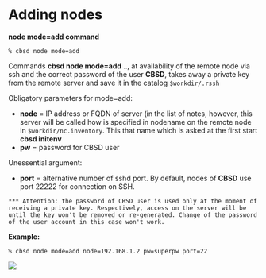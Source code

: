 # Adding nodes

**node mode=add command**

```
% cbsd node mode=add
```

Commands **cbsd node mode=add** .., at availability of the remote node via ssh and the correct password of the user **CBSD**, takes away a private key from the remote server and save it in the catalog `$workdir/.rssh`

Obligatory parameters for mode=add:

* **node** = IP address or FQDN of server (in the list of notes, however, this server will be called how is specified in nodename on the remote node in `$workdir/nc.inventory`. This that name which is asked at the first start **cbsd initenv**
* **pw** = password for CBSD user

Unessential argument:

* **port** = alternative number of sshd port. By default, nodes of **CBSD** use port 22222 for connection on SSH.

```
*** Attention: the password of CBSD user is used only at the moment of receiving a private key. Respectively, access on the server will be until the key won't be removed or re-generated. Change of the password of the user account in this case won't work.
```

**Example:**

```
% cbsd node mode=add node=192.168.1.2 pw=superpw port=22
```
![](/img/nodeadd1.png)

